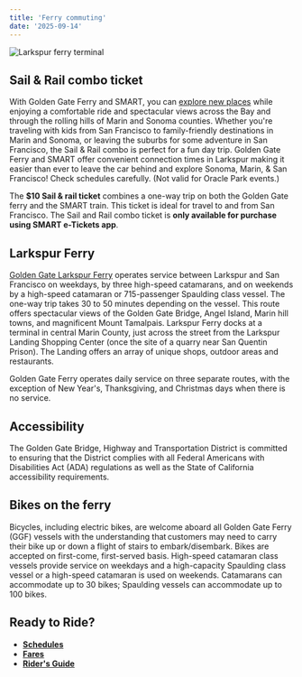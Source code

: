 ```yaml
---
title: 'Ferry commuting'
date: '2025-09-14'
---
```

 
![Larkspur ferry terminal](https://www.goldengate.org/assets/1/6/larkspur.jpg)

## Sail & Rail combo ticket ##
With Golden Gate Ferry and SMART, you can [explore new places](https://www.goldengate.org/ferry/sail-rail-explore/) while enjoying a comfortable ride and spectacular views across the Bay and through the rolling hills of Marin and Sonoma counties. Whether you're traveling with kids from San Francisco to family-friendly destinations in Marin and Sonoma, or leaving the suburbs for some adventure in San Francisco, the Sail & Rail combo is perfect for a fun day trip. Golden Gate Ferry and SMART offer convenient connection times in Larkspur making it easier than ever to leave the car behind and explore Sonoma, Marin, & San Francisco! Check schedules carefully. (Not valid for Oracle Park events.)

The **$10 Sail & rail ticket** combines a one-way trip on both the Golden Gate ferry and the SMART train. This ticket is ideal for travel to and from San Francisco. The Sail and Rail combo ticket is **only available for purchase using SMART e-Tickets app**. 

## Larkspur Ferry ##

 [Golden Gate Larkspur Ferry](https://www.goldengate.org/ferry/riding-the-ferry/terminal-locations-parking/) operates service between Larkspur and San Francisco on weekdays, by three high-speed catamarans, and on weekends by a high-speed catamaran or 715-passenger Spaulding class vessel. The one-way trip takes 30 to 50 minutes depending on the vessel. This route offers spectacular views of the Golden Gate Bridge, Angel Island, Marin hill towns, and magnificent Mount Tamalpais. Larkspur Ferry docks at a terminal in central Marin County, just across the street from the Larkspur Landing Shopping Center (once the site of a quarry near San Quentin Prison). The Landing offers an array of unique shops, outdoor areas and restaurants.

Golden Gate Ferry operates daily service on three separate routes, with the exception of New Year's, Thanksgiving, and Christmas days when there is no service.

## Accessibility ##
The Golden Gate Bridge, Highway and Transportation District is committed to ensuring that the District complies with all Federal Americans with Disabilities Act (ADA) regulations as well as the State of California accessibility requirements.

## Bikes on the ferry ##
Bicycles, including electric bikes, are welcome aboard all Golden Gate Ferry (GGF) vessels with the understanding that customers may need to carry their bike up or down a flight of stairs to embark/disembark. Bikes are accepted on first-come, first-served basis. High-speed catamaran class vessels provide service on weekdays and a high-capacity Spaulding class vessel or a high-speed catamaran is used on weekends. Catamarans can accommodate up to 30 bikes; Spaulding vessels can accommodate up to 100 bikes.
 
## Ready to Ride? ##
- [**Schedules**](https://www.goldengate.org/ferry/route-schedule/larkspur-san-francisco/?backurl=%2Fferry%2Fschedules-maps%2F)
- [**Fares**](https://www.goldengate.org/sail--rail-10-fares/)
- [**Rider's Guide**](https://www.goldengate.org/ferry/riding-the-ferry/tips-for-riding/)
 


